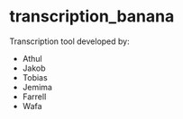 # transcription_banana

Transcription tool developed by:
- Athul
- Jakob
- Tobias
- Jemima
- Farrell
- Wafa